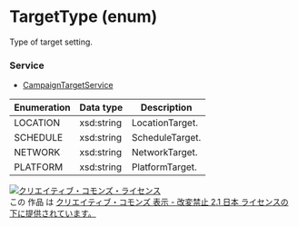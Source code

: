 # TargetType (enum)
Type of target setting.
### Service
+ [CampaignTargetService](../services/CampaignTargetService.md)

| Enumeration | Data type| Description | 
|---|---|---|
| LOCATION| xsd:string| LocationTarget. |
| SCHEDULE| xsd:string| ScheduleTarget. |
| NETWORK| xsd:string| NetworkTarget. |
| PLATFORM| xsd:string| PlatformTarget. |
<a rel="license" href="http://creativecommons.org/licenses/by-nd/2.1/jp/"><img alt="クリエイティブ・コモンズ・ライセンス" style="border-width:0" src="https://i.creativecommons.org/l/by-nd/2.1/jp/88x31.png" /></a><br />この 作品 は <a rel="license" href="http://creativecommons.org/licenses/by-nd/2.1/jp/">クリエイティブ・コモンズ 表示 - 改変禁止 2.1 日本 ライセンスの下に提供されています。</a>

